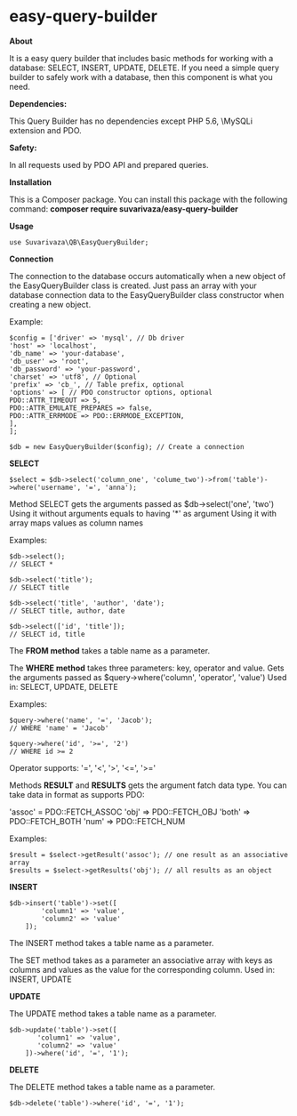 # easy-query-builder

**About**

It is a easy query builder that includes basic methods for working with a database: SELECT, INSERT, UPDATE, DELETE.
If you need a simple query builder to safely work with a database, then this component is what you need.


**Dependencies:**

This Query Builder has no dependencies except PHP 5.6, \MySQLi extension and PDO.


**Safety:**

In all requests used by PDO API and prepared queries.


**Installation**

This is a Composer package. You can install this package with the following command: 
**composer require suvarivaza/easy-query-builder**


**Usage**

```
use Suvarivaza\QB\EasyQueryBuilder;
```

**Connection**

The connection to the database occurs automatically when a new object of the EasyQueryBuilder class is created.
Just pass an array with your database connection data to the EasyQueryBuilder class constructor when creating a new object.

Example:

```
$config = ['driver' => 'mysql', // Db driver
'host' => 'localhost',
'db_name' => 'your-database',
'db_user' => 'root',
'db_password' => 'your-password',
'charset' => 'utf8', // Optional
'prefix' => 'cb_', // Table prefix, optional
'options' => [ // PDO constructor options, optional
PDO::ATTR_TIMEOUT => 5,
PDO::ATTR_EMULATE_PREPARES => false,
PDO::ATTR_ERRMODE => PDO::ERRMODE_EXCEPTION,
],
];
```

```
$db = new EasyQueryBuilder($config); // Create a connection
```

**SELECT**

```
$select = $db->select('column_one', 'colume_two')->from('table')->where('username', '=', 'anna');
```

Method SELECT gets the arguments passed as $db->select('one', 'two')
Using it without arguments equals to having '*' as argument
Using it with array maps values as column names

Examples:

```
$db->select();
// SELECT *

$db->select('title');
// SELECT title
     
$db->select('title', 'author', 'date');
// SELECT title, author, date
    
$db->select(['id', 'title']);
// SELECT id, title
```

The **FROM method** takes a table name as a parameter.

The **WHERE method** takes three parameters: key, operator and value.
Gets the arguments passed as $query->where('column', 'operator', 'value')
Used in: SELECT, UPDATE, DELETE
     
Examples:

```
$query->where('name', '=', 'Jacob');
// WHERE 'name' = 'Jacob'
     
$query->where('id', '>=', '2')
// WHERE id >= 2
```
Operator supports: '=', '<', '>', '<=', '>='

Methods **RESULT** and **RESULTS** gets the argument fatch data type.
You can take data in format as supports PDO:

'assoc' = PDO::FETCH_ASSOC
'obj' => PDO::FETCH_OBJ
'both' => PDO::FETCH_BOTH
'num' => PDO::FETCH_NUM

Examples:

```
$result = $select->getResult('assoc'); // one result as an associative array
$results = $select->getResults('obj'); // all results as an object
```


**INSERT**

```
$db->insert('table')->set([
        'column1' => 'value',
        'column2' => 'value'
    ]);
```

The INSERT method takes a table name as a parameter.

The SET method takes as a parameter an associative array with keys as columns and values as the value for the corresponding column.
Used in: INSERT, UPDATE


**UPDATE**

The UPDATE method takes a table name as a parameter.

```
$db->update('table')->set([
       'column1' => 'value',
       'column2' => 'value'
    ])->where('id', '=', '1');
```

**DELETE**

The DELETE method takes a table name as a parameter.

```
$db->delete('table')->where('id', '=', '1');
```
